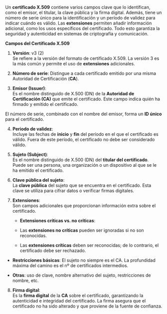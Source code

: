Un **certificado X.509** contiene varios campos clave que lo identifican, como el emisor, el titular, la clave pública y la firma digital. Además, tiene un número de serie único para la identificación y un período de validez para indicar cuándo es válido. Las **extensiones** permiten añadir información adicional, como los usos específicos del certificado. Todo esto garantiza la seguridad y autenticidad en sistemas de criptografía y comunicación.

**Campos del Certificado X.509**

1. **Versión**: v3 (2)  
   Se refiere a la versión del formato de certificado X.509. La versión 3 es la más común y permite el uso de **extensiones** adicionales.

2. **Número de serie**: Distingue a cada certificado emitido por una misma Autoridad de Certificación (**CA**).

3. **Emisor (Issuer)**:  
   Es el nombre distinguido de X.500 (DN) de la **Autoridad de Certificación (CA)** que emite el certificado. Este campo indica quién ha firmado y emitido el certificado.
   
El número de serie, combinado con el nombre del emisor, forma un **ID único** para el certificado.

4. **Periodo de validez**:  
   Incluye las fechas de **inicio** y **fin** del período en el que el certificado es válido. Fuera de este período, el certificado no debe ser considerado válido.

5. **Sujeto (Subject)**:  
   Es el nombre distinguido de X.500 (DN) del **titular del certificado**. Puede ser una persona, una organización o un dispositivo al que se le ha emitido el certificado.

6. **Clave pública del sujeto**:  
   La **clave pública** del sujeto que se encuentra en el certificado. Esta clave se utiliza para cifrar datos o verificar firmas digitales.

7. **Extensiones**:  
   Son campos adicionales que proporcionan información extra sobre el certificado.
   - **Extensiones críticas vs. no críticas**:
    
    - Las **extensiones no críticas** pueden ser ignoradas si no son reconocidas.
        
    - Las **extensiones críticas** deben ser reconocidas; de lo contrario, el certificado debe ser rechazado.
        
- **Restricciones básicas**:
		El sujeto no siempre es el CA.
		La profundidad máxima del camino es el nº de certificados intermedios.
    
- **Otras**: uso de clave, nombre alternativo del sujeto, restricciones de nombre, etc.

8. **Firma digital**:  
   Es la **firma digital** de la **CA** sobre el certificado, garantizando la autenticidad e integridad del certificado. La firma asegura que el certificado no ha sido alterado y que proviene de la fuente de confianza.

